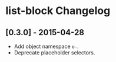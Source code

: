 # list-block Changelog

## [0.3.0] - 2015-04-28

* Add object namespace `o-`.
* Deprecate placeholder selectors.
